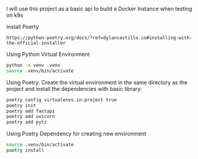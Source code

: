 
I will use this project as a basic api to build a Docker Instance when testing on k8s

Install Poerty
```
https://python-poetry.org/docs/?ref=dylancastillo.co#installing-with-the-official-installer
```

Using Python Virtual Environment
```bash
python -m venv .venv
source .venv/bin/activate
```

Using Poetry: Create the virtual environment in the same directory as the project and install the dependencies with basic library:
```bash
poetry config virtualenvs.in-project true
poetry init
poetry add fastapi
poetry add uvicorn
poetry add pytz
```

Using Poetry Dependency for creating new environment
```bash
source .venv/bin/activate
poetry install
```

